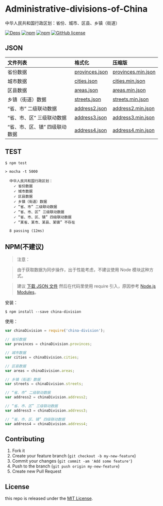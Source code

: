# Administrative-divisions-of-China

中华人民共和国行政区划：省份、城市、区县、乡镇（街道）

[![Deps](https://david-dm.org/modood/Administrative-divisions-of-China.svg)](https://david-dm.org/modood/Administrative-divisions-of-China)
[![npm](https://img.shields.io/npm/v/china-division.svg)](https://www.npmjs.com/package/china-division)
[![npm](https://img.shields.io/npm/dt/china-division.svg)](https://www.npmjs.com/package/china-division)
[![GitHub license](https://img.shields.io/badge/license-MIT-blue.svg)](https://raw.githubusercontent.com/modood/Administrative-divisions-of-China/master/LICENSE)

## JSON

| 文件列表                                     | 格式化         | 压缩版      |
|:---------------------------------------------|:---------------| :-----------|
| 省份数据                                     | [provinces.json](https://github.com/modood/Administrative-divisions-of-China/blob/master/dist/provinces.json) | [provinces.min.json](https://github.com/modood/Administrative-divisions-of-China/blob/master/dist/provinces.min.json) |
| 城市数据                                     | [cities.json](https://github.com/modood/Administrative-divisions-of-China/blob/master/dist/cities.json) | [cities.min.json](https://github.com/modood/Administrative-divisions-of-China/blob/master/dist/cities.min.json) |
| 区县数据                                     | [areas.json](https://github.com/modood/Administrative-divisions-of-China/blob/master/dist/areas.json) | [areas.min.json](https://github.com/modood/Administrative-divisions-of-China/blob/master/dist/areas.min.json) |
| 乡镇（街道）数据                             | [streets.json](https://github.com/modood/Administrative-divisions-of-China/blob/master/dist/streets.json) | [streets.min.json](https://github.com/modood/Administrative-divisions-of-China/blob/master/dist/streets.min.json) |
| “省、市” 二级联动数据                        | [address2.json](https://github.com/modood/Administrative-divisions-of-China/blob/master/dist/address2.json) | [address2.min.json](https://github.com/modood/Administrative-divisions-of-China/blob/master/dist/address2.min.json) |
| “省、市、区” 三级联动数据                    | [address3.json](https://github.com/modood/Administrative-divisions-of-China/blob/master/dist/address3.json) | [address3.min.json](https://github.com/modood/Administrative-divisions-of-China/blob/master/dist/address3.min.json) |
| “省、市、区、镇” 四级联动数据                | [address4.json](https://github.com/modood/Administrative-divisions-of-China/blob/master/dist/address4.json) | [address4.min.json](https://github.com/modood/Administrative-divisions-of-China/blob/master/dist/address4.min.json) |

## TEST

```
$ npm test

> mocha -t 5000

  中华人民共和国行政区划：
    ✓ 省份数据
    ✓ 城市数据
    ✓ 区县数据
    ✓ 乡镇（街道）数据
    ✓ “省、市” 二级联动数据
    ✓ “省、市、区” 三级联动数据
    ✓ “省、市、区、镇” 四级联动数据
    ✓ “某省、某市、某县、某镇” 不存在

  8 passing (12ms)
```

## NPM(不建议)

> 注意：

> 由于获取数据为同步操作，出于性能考虑，不建议使用 Node 模块这种方式。

> 建议 [下载 JSON 文件](https://github.com/modood/Administrative-divisions-of-China#json)
> 然后在代码里使用 require 引入，原因参考 [Node.js Modules](https://nodejs.org/dist/latest-v4.x/docs/api/modules.html)。

安装：

```
$ npm install --save china-division
```

使用：

```js
var chinaDivision = require('china-division');

// 省份数据
var provinces = chinaDivision.provinces;

// 城市数据
var cities = chinaDivision.cities;

// 区县数据
var areas = chinaDivision.areas;

// 乡镇（街道）数据
var streets = chinaDivision.streets;

// “省、市” 二级联动数据
var address2 = chinaDivision.address2;

// “省、市、区” 三级联动数据
var address3 = chinaDivision.address3;

// “省、市、区、镇” 四级联动数据
var address4 = chinaDivision.address4;
```

## Contributing

1. Fork it
2. Create your feature branch (`git checkout -b my-new-feature`)
3. Commit your changes (`git commit -am 'Add some feature'`)
4. Push to the branch (`git push origin my-new-feature`)
5. Create new Pull Request

## License

this repo is released under the [MIT License](http://www.opensource.org/licenses/MIT).

